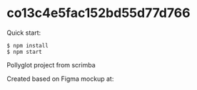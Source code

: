 # co13c4e5fac152bd55d77d766

Quick start:

```
$ npm install
$ npm start
```

Pollyglot project from scrimba

Created based on Figma mockup at:
